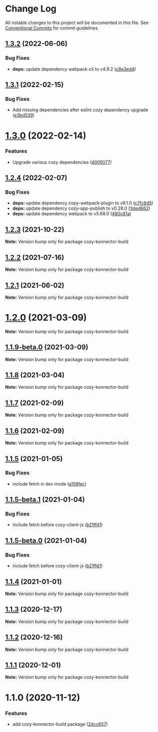 # Change Log

All notable changes to this project will be documented in this file.
See [Conventional Commits](https://conventionalcommits.org) for commit guidelines.

## [1.3.2](https://github.com/konnectors/libs/compare/cozy-konnector-build@1.3.1...cozy-konnector-build@1.3.2) (2022-06-06)


### Bug Fixes

* **deps:** update dependency webpack-cli to v4.9.2 ([c8e3ed4](https://github.com/konnectors/libs/commit/c8e3ed4185c00fd28be3d923d2b89caef0e312b3))





## [1.3.1](https://github.com/konnectors/libs/compare/cozy-konnector-build@1.3.0...cozy-konnector-build@1.3.1) (2022-02-15)


### Bug Fixes

* Add missing dependencies after eslint cozy dependency upgrade ([e3bd539](https://github.com/konnectors/libs/commit/e3bd539164aab66c3eca448f0b41063c8a1fe1c7))





# [1.3.0](https://github.com/konnectors/libs/compare/cozy-konnector-build@1.2.4...cozy-konnector-build@1.3.0) (2022-02-14)


### Features

* Upgrade various cozy dependencies ([4005077](https://github.com/konnectors/libs/commit/40050778413d1007d5970c048bdb1e11be713a50))





## [1.2.4](https://github.com/konnectors/libs/compare/cozy-konnector-build@1.2.3...cozy-konnector-build@1.2.4) (2022-02-07)


### Bug Fixes

* **deps:** update dependency copy-webpack-plugin to v9.1.0 ([c7fc8d5](https://github.com/konnectors/libs/commit/c7fc8d5c3ed6d37a25457cb8190aad522d2c04b2))
* **deps:** update dependency cozy-app-publish to v0.28.0 ([3ded662](https://github.com/konnectors/libs/commit/3ded662e1be15ed082e3adc1c58a20e93027587e))
* **deps:** update dependency webpack to v5.68.0 ([480c81a](https://github.com/konnectors/libs/commit/480c81a0899dcbd34a9460ea27c9443ae648d687))





## [1.2.3](https://github.com/konnectors/libs/compare/cozy-konnector-build@1.2.2...cozy-konnector-build@1.2.3) (2021-10-22)

**Note:** Version bump only for package cozy-konnector-build





## [1.2.2](https://github.com/konnectors/libs/compare/cozy-konnector-build@1.2.0...cozy-konnector-build@1.2.2) (2021-07-16)

**Note:** Version bump only for package cozy-konnector-build





## [1.2.1](https://github.com/konnectors/libs/compare/cozy-konnector-build@1.2.0...cozy-konnector-build@1.2.1) (2021-06-02)

**Note:** Version bump only for package cozy-konnector-build





# [1.2.0](https://github.com/konnectors/libs/compare/cozy-konnector-build@1.1.9-beta.0...cozy-konnector-build@1.2.0) (2021-03-09)

**Note:** Version bump only for package cozy-konnector-build





## [1.1.9-beta.0](https://github.com/konnectors/libs/compare/cozy-konnector-build@1.1.8...cozy-konnector-build@1.1.9-beta.0) (2021-03-09)

**Note:** Version bump only for package cozy-konnector-build





## [1.1.8](https://github.com/konnectors/libs/compare/cozy-konnector-build@1.1.7...cozy-konnector-build@1.1.8) (2021-03-04)

**Note:** Version bump only for package cozy-konnector-build





## [1.1.7](https://github.com/konnectors/libs/compare/cozy-konnector-build@1.1.6...cozy-konnector-build@1.1.7) (2021-02-09)

**Note:** Version bump only for package cozy-konnector-build





## [1.1.6](https://github.com/konnectors/libs/compare/cozy-konnector-build@1.1.5...cozy-konnector-build@1.1.6) (2021-02-09)

**Note:** Version bump only for package cozy-konnector-build





## [1.1.5](https://github.com/konnectors/libs/compare/cozy-konnector-build@1.1.4...cozy-konnector-build@1.1.5) (2021-01-05)


### Bug Fixes

* include fetch in dev mode ([a158fec](https://github.com/konnectors/libs/commit/a158fec51ba891fccc1d410315c699a66d5047fd))





## [1.1.5-beta.1](https://github.com/konnectors/libs/compare/cozy-konnector-build@1.1.4...cozy-konnector-build@1.1.5-beta.1) (2021-01-04)


### Bug Fixes

* include fetch before cozy-client-js ([b21ffd1](https://github.com/konnectors/libs/commit/b21ffd101015127c5e990641922cc1b73fab7553))





## [1.1.5-beta.0](https://github.com/konnectors/libs/compare/cozy-konnector-build@1.1.4...cozy-konnector-build@1.1.5-beta.0) (2021-01-04)


### Bug Fixes

* include fetch before cozy-client-js ([b21ffd1](https://github.com/konnectors/libs/commit/b21ffd101015127c5e990641922cc1b73fab7553))





## [1.1.4](https://github.com/konnectors/libs/compare/cozy-konnector-build@1.1.3...cozy-konnector-build@1.1.4) (2021-01-01)

**Note:** Version bump only for package cozy-konnector-build





## [1.1.3](https://github.com/konnectors/libs/compare/cozy-konnector-build@1.1.2...cozy-konnector-build@1.1.3) (2020-12-17)

**Note:** Version bump only for package cozy-konnector-build





## [1.1.2](https://github.com/konnectors/libs/compare/cozy-konnector-build@1.1.1...cozy-konnector-build@1.1.2) (2020-12-16)

**Note:** Version bump only for package cozy-konnector-build





## [1.1.1](https://github.com/konnectors/libs/compare/cozy-konnector-build@1.1.0...cozy-konnector-build@1.1.1) (2020-12-01)

**Note:** Version bump only for package cozy-konnector-build





# 1.1.0 (2020-11-12)


### Features

* add cozy-konnector-build package ([2dcc657](https://github.com/konnectors/libs/commit/2dcc657ed540a8a9e54aa67f91f194906522bd5e))
